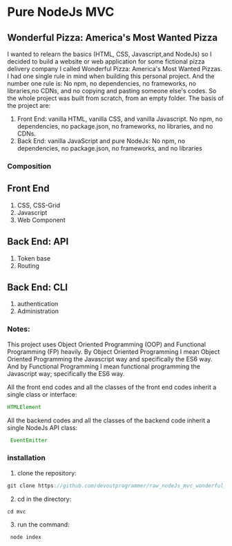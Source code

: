 # Pure NodeJs MVC
## Wonderful Pizza: America's Most Wanted Pizza
I wanted to relearn the basics (HTML, CSS, Javascript,and NodeJs) so I decided to build
a website or web application for some fictional pizza delivery company I called Wonderful Pizza: America's Most Wanted Pizzas. I had one single rule in mind when building this personal project. And the number one rule is: No npm, no dependencies, no frameworks, no libraries,no CDNs, and no copying and pasting someone else's codes. So the whole project was built from scratch, from an empty folder. The basis of the project are:
1. Front End: vanilla HTML, vanilla CSS, and vanilla Javascript. No npm, no dependencies, no package.json, no frameworks, no libraries, and no CDNs.
2. Back End: vanilla JavaScript and pure NodeJs: No npm, no dependencies, no package.json, no frameworks, and no libraries


### Composition
## Front End
1. CSS, CSS-Grid
2. Javascript
3. Web Component
## Back End: API
1. Token base
2. Routing
## Back End: CLI
1. authentication
2. Administration
### Notes: 
This project uses Object Oriented Programming (OOP) and Functional Programming (FP) heavily. By Object Oriented Programming I mean Object Oriented Programming the Javascript way and specifically the ES6 way. And by Functional Programming I mean functional programming the Javascript way; specifically the ES6 way.

All the front end codes and all the classes of the front end codes inherit a single class or interface: 
```javascript
HTMLElement
```
All the backend codes and all the classes of the backend code inherit a single NodeJs API class:

```javascript
 EventEmitter
```
### installation
1. clone the repository:
 ```javascript
 git clone https://github.com/devoutprogrammer/raw_nodeJs_mvc_wonderful_pizza.git mvc
```
2. cd in the directory:
```javascript
cd mvc
```
3. run the command:
```javascript
 node index
```

